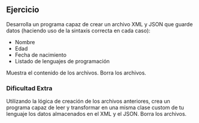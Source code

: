 ## Ejercicio

Desarrolla un programa capaz de crear un archivo XML y JSON que guarde datos (haciendo uso de la sintaxis correcta en cada caso):
- Nombre
- Edad
- Fecha de nacimiento
- Listado de lenguajes de programación

Muestra el contenido de los archivos. Borra los archivos.

### Dificultad Extra

Utilizando la lógica de creación de los archivos anteriores, crea un programa capaz de leer y transformar en una misma clase custom de tu lenguaje los datos almacenados en el XML y el JSON. Borra los archivos.
